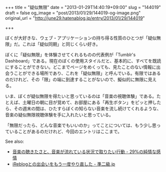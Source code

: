 +++
title = "疑似無限"
date = "2013-01-29T14:40:19+09:00"
slug = "144019"
draft = false
og_image = "post/2013/01/29/144019-og-image.png"
original_url = "http://june29.hatenablog.jp/entry/2013/01/29/144019"

+++

<p>ぼくが大好きな、ウェブ・アプリケーションの持ち得る性質のひとつが「疑似無限」だ。これは「疑似同期」と同じくらい好き。</p>
<p>ぼくに「疑似無限」を体験させてくれるものの代表例が「Tumblr's Dashboard」である。現在のぼくの使用スタイルだと、基本的に、すべてを既読にすることができない。どこまでページをめくっても、見たことのない情報に出会うことができる場所であり、これを「疑似無限」と呼んでいる。有限ではあるのだけれど、その「限」の端に到達することがないので、擬似的に無限に見える。</p>
<p>いま、ぼくが疑似無限を得たいと思っているのは「音楽の視聴体験」である。たとえば、土曜日の朝に目が覚めて、お部屋にある「再生ボタン」をピッと押したら、その週末の間は、ひたすらぼくの知らない音楽を流し続けてくれるような、音楽の疑似無限視聴体験を手に入れたいと思っている。</p>
<p>「無限だったら、どんな音楽でもいいのか」ってことについては、もう少し思っていることがあるのだけれど、今回のエントリはここまで。</p>
<p>See also:</p>

<ul>
<li><a href="http://june29.hatenablog.jp/entry/2012/12/04/005718" title="音楽の聴きたさと、音楽が流れている状況で取りたい行動 - 29%の純情な感情">音楽の聴きたさと、音楽が流れている状況で取りたい行動 - 29%の純情な感情</a></li>
<li><a href="http://june29.jp/2011/02/06/i-remade-ireblog/" title="iReblogとの出会いをもう一度やり直した - 準二級.jp">iReblogとの出会いをもう一度やり直した - 準二級.jp</a></li>
</ul>
